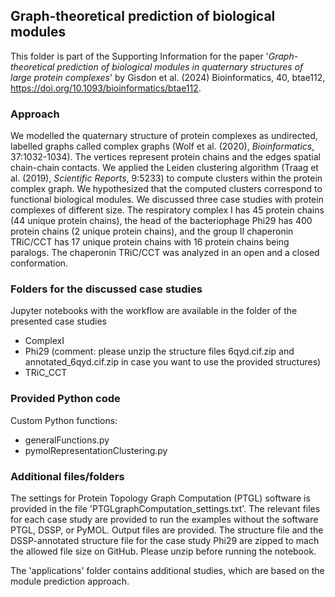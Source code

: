## Graph-theoretical prediction of biological modules

This folder is part of the Supporting Information for the paper '_Graph-theoretical prediction of biological modules in quaternary structures of large protein complexes_' by Gisdon et al. (2024) Bioinformatics, 40, btae112, https://doi.org/10.1093/bioinformatics/btae112.

### Approach
We modelled the quaternary structure of protein complexes as undirected, labelled graphs called complex graphs (Wolf et al. (2020), _Bioinformatics_, 37:1032-1034). The vertices represent protein chains and the edges spatial chain-chain contacts. We applied the Leiden clustering algorithm (Traag et al. (2019), _Scientific Reports_, 9:5233) to compute clusters within the protein complex graph. We hypothesized that the computed clusters correspond to functional biological modules. We discussed three case studies with protein complexes of different size. The respiratory complex I has 45 protein chains (44 unique protein chains), the head of the bacteriophage Phi29 has 400 protein chains (2 unique protein chains), and the group II chaperonin TRiC/CCT has 17 unique protein chains with 16 protein chains being paralogs. The chaperonin TRiC/CCT was analyzed in an open and a closed conformation.

### Folders for the discussed case studies
Jupyter notebooks with the workflow are available in the folder of the presented case studies
- ComplexI
- Phi29 (comment: please unzip the structure files 6qyd.cif.zip and annotated_6qyd.cif.zip in case you want to use the provided structures)
- TRiC_CCT

### Provided Python code
Custom Python functions:    
- generalFunctions.py                 
- pymolRepresentationClustering.py   

### Additional files/folders
The settings for Protein Topology Graph Computation (PTGL) software is provided in the file 'PTGLgraphComputation_settings.txt'. 
The relevant files for each case study are provided to run the examples without the software PTGL, DSSP, or PyMOL. Output files are provided.
The structure file and the DSSP-annotated structure file for the case study Phi29 are zipped to mach the allowed file size on GitHub. Please unzip before running the notebook.

The 'applications' folder contains additional studies, which are based on the module prediction approach.
